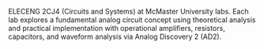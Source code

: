 ELECENG 2CJ4 (Circuits and Systems) at McMaster University labs. Each lab explores a fundamental analog circuit concept using theoretical analysis and practical implementation with operational amplifiers, resistors, capacitors, and waveform analysis via Analog Discovery 2 (AD2).
